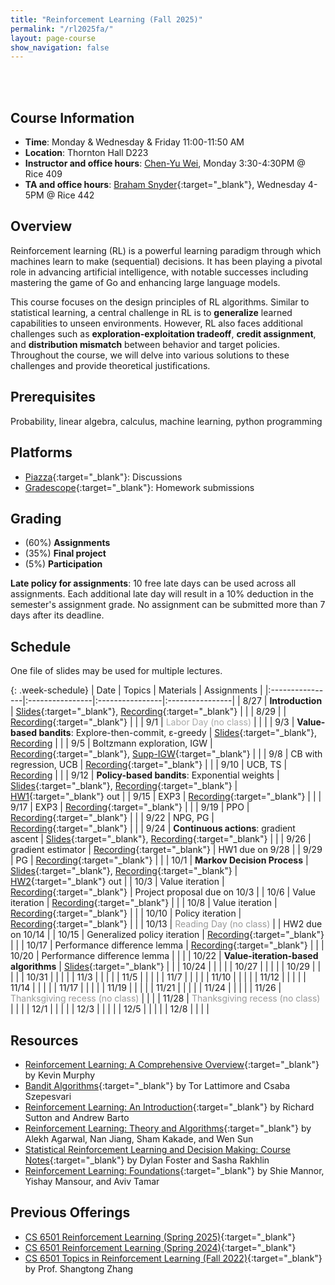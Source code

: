 ```yaml
---
title: "Reinforcement Learning (Fall 2025)"
permalink: "/rl2025fa/"
layout: page-course
show_navigation: false
---
```


<br/><br>

## Course Information
- **Time**: Monday & Wednesday & Friday 11:00-11:50 AM  
- **Location**: Thornton Hall D223    
- **Instructor and office hours**: [Chen-Yu Wei](https://bahh723.github.io/), Monday 3:30-4:30PM @ Rice 409       
- **TA and office hours**: [Braham Snyder](https://www.braham.io/){:target="_blank"}, Wednesday 4-5PM @ Rice 442   


## Overview  
Reinforcement learning (RL) is a powerful learning paradigm through which machines learn to make (sequential) decisions. It has been playing a pivotal role in advancing artificial intelligence, with notable successes including mastering the game of Go and enhancing large language models.  

This course focuses on the design principles of RL algorithms. Similar to statistical learning, a central challenge in RL is to **generalize** learned capabilities to unseen environments.  However, RL also faces additional challenges such as **exploration-exploitation tradeoff**, **credit assignment**, and **distribution mismatch** between behavior and target policies. Throughout the course, we will delve into various solutions to these challenges and provide theoretical justifications.  

## Prerequisites  
Probability, linear algebra, calculus, machine learning, python programming    

## Platforms
- [Piazza](https://piazza.com/class/meunvscs26fkp){:target="_blank"}: Discussions   
- [Gradescope](https://gradescope.com/courses/1129831){:target="_blank"}: Homework submissions

## Grading
- (60%) **Assignments**        
- (35%) **Final project**     
- (5%) **Participation**  

**Late policy for assignments**: 10 free late days can be used across all assignments. Each additional late day will result in a 10% deduction in the semester's assignment grade.  No assignment can be submitted more than 7 days after its deadline.  



## Schedule

One file of slides may be used for multiple lectures. 

{: .week-schedule} 
| Date    | Topics    |  Materials   |  Assignments  |
|:----------------|:----------------|:----------------|:----------------|
| 8/27 | **Introduction** | [Slides](/rl2025fa_files/introduction.pdf){:target="_blank"}, [Recording](https://virginia.zoom.us/rec/share/7SiGkDTJ-lisT5Doj6a7X0g_RsYTMpHOutGU3KwcKlDzwfk5gKw2g89JCs_fDL_f.eirx3ReI7lJyo4Xp){:target="_blank"} |  |
| 8/29 |  | [Recording](https://virginia.zoom.us/rec/share/75C89fiV0zrSnRucgM01F4ktyMHOdtRFsEI2tYh_0bRGPfrBgj1b82AqO0KBPIlv.y-Mt96RAzw26ONd1){:target="_blank"} |  |
| 9/1 | <span style="color:#aaaaaa">Labor Day (no class)</span> |  |  |
| 9/3 | **Value-based bandits**: Explore-then-commit, &epsilon;-greedy | [Slides](/rl2025fa_files/bandits1.pdf){:target="_blank"}, [Recording](https://virginia.zoom.us/rec/share/zLIjgp1OKKJqJ7RBfAfcXcXv2ySNaBj734kULIDm-fnw3g9yiNKrU8lb91IC3vdo.P__XgEJVt7t4FvdO) |  |
| 9/5 | Boltzmann exploration, IGW | [Recording](https://virginia.zoom.us/rec/share/mAglGI0973cLC77LKa3yGpZQMSPti0V-wV13B4yl9tVCAxl5WLOyPmOfBlEcoTcG.AEDMzWlJO9O8a_vk){:target="_blank"}, [Supp-IGW](/rl2025sp_files/igw.pdf){:target="_blank"} |  |
| 9/8 | CB with regression, UCB | [Recording](https://virginia.zoom.us/rec/share/DsQf941UASNt19pDlsyBr1p6wnXMdINbbOrNCxxCh5VJ3tl5bFTxjl0OunqNvXMH.hO8Tg2fUQHubYMzo){:target="_blank"} |  |
| 9/10 | UCB, TS | [Recording](https://virginia.zoom.us/rec/share/w_rV-0emz7LtZoXIAKQyd8KUGOB5A4t-2DNyKHpuANJQciEe5q2SHPssPnMCx5bI.F1AiT-evSQ1EwHCh) |  |
| 9/12 | **Policy-based bandits**: Exponential weights | [Slides](/rl2025fa_files/bandits2.pdf){:target="_blank"}, [Recording](https://virginia.zoom.us/rec/share/lVOxC4eLeuB8_LZJdXl_k1Xx_hc5wPxXEr7NWNEGwweU7adzT-GodsuWXYqG7yY.elHDVXSN82YCFOt9){:target="_blank"} | [HW1](/rl2025fa_files/HW1.pdf){:target="_blank"} out |
| 9/15 | EXP3 | [Recording](https://virginia.zoom.us/rec/share/AITl9QBkTaahdgbpn_8oKz-rcVeyr2G1-CdF-wT64DIvnXuIjvR9c60rCGHz7EJ5.weDDSDG5bxWk1Dk_){:target="_blank"} |  |
| 9/17 | EXP3 | [Recording](https://virginia.zoom.us/rec/share/liFxcDTnmVK5ODeNF8h6EvGUCgQpkVSX1_gF6KnjSNMa2h6UQw6BhF7kYdtG6Z8.eb_1KD1DNHFlcB-l){:target="_blank"} |  |
| 9/19 | PPO | [Recording](https://virginia.zoom.us/rec/share/30LCqg4SNP18h_UYqgamdlQrILGl2iNqfV2uTz6lQC2dJ4OcCpQV4BH7BIqV4ko.ALLg93igKJd7T8cJ){:target="_blank"} |  |
| 9/22 | NPG, PG | [Recording](https://virginia.zoom.us/rec/share/YYtVWju3FEXy1zlmJ0M27wPdhrHgrPGOPwqQbKRJFmqY5DIYjDPG0YE10Oveyf3S.zYV9bueZEZNwwHyr){:target="_blank"} |  |
| 9/24 | **Continuous actions**: gradient ascent |  [Slides](/rl2025fa_files/continuous-bandits.pdf){:target="_blank"}, [Recording](https://virginia.zoom.us/rec/share/ifGdenRmAcJnlqcHkSI-5L0u5PFCbNmEA6q0Ha1psctQIGRjZOaW7EqmwhYX_z8.alwuU1vXdEqzq1i_){:target="_blank"} |  |
| 9/26 | gradient estimator | [Recording](https://virginia.zoom.us/rec/share/8V6-tgTHy3kAtUi2qt--orZHMvWTiW0wDSqv86z-JLcnaPWiBwi0PdVTpcnaXEBW.z9B7eF24c-0ylhDi){:target="_blank"} | HW1 due on 9/28 |
| 9/29 | PG | [Recording](https://virginia.zoom.us/rec/share/4uflVkVWPtSiDofjBu6uiROTNtTlGg59ScubMc_YAVx4WKVy3QB7aPv5sWKDguA_.7I5ZY9lIujGyV3xv){:target="_blank"} |  |
| 10/1 | **Markov Decision Process** | [Slides](/rl2025fa_files/mdp.pdf){:target="_blank"}, [Recording](https://virginia.zoom.us/rec/share/ZXs_RZZBWBtYIMClR7lNsfek7gX8vvP69T77A9T1IKjZBzCD2IceWFENOzqdaQtb.IqZu6Y4oAk4KHP7T){:target="_blank"} | [HW2](/rl2025fa_files/HW2.pdf){:target="_blank"} out |
| 10/3 | Value iteration | [Recording](https://virginia.zoom.us/rec/share/K2sJULHk4Ug70vwVGxi6u7V2b5t3XX-09KTd2Bl7iCfmSTCHg6JTJH9HY9TIWv_J.sw9jgyiWi4QfSXvm){:target="_blank"} | Project proposal due on 10/3 |
| 10/6 | Value iteration | [Recording](https://virginia.zoom.us/rec/share/0cgMW1pEr-WnRSfHi0Cn7EjKpZDorW7HkQ31E9iDxGzwMKT7of9kYwQetIfLFPzx.s4PuL23wAEDJS99X){:target="_blank"} |  |
| 10/8 | Value iteration | [Recording](https://virginia.zoom.us/rec/share/Ph2x4n4BJNIexplTDLZK4ml8XAvy3WFtqqWXEodRdQDg505Xk_VNndSzosvdxhYM.Hok5XFmDvAMBB1-w){:target="_blank"} |  |
| 10/10 | Policy iteration | [Recording](https://virginia.zoom.us/rec/share/pGh_v7xV03Xl9wO2apmW-v1fgHCCeQXQQNDvKkh-MVhfjn1-e44LFGL2kIShkos.r6ey7oxM-zTrnMEe){:target="_blank"} |  |
| 10/13 | <span style="color:#999999">Reading Day (no class)</span> |  | HW2 due on 10/14 |
| 10/15 | Generalized policy iteration | [Recording](https://virginia.zoom.us/rec/share/WRCnkMzUEkVNQmM4pxqEqxFd2Iv5gFbZk2F7bOMSxdfPJZI0uWLq7yHVbRGi2uBR.rzD16OJGmAscfMHr){:target="_blank"} |  |
| 10/17 | Performance difference lemma | [Recording](https://virginia.zoom.us/rec/share/p-uSlKuDy9EfrN2LDhCVKioUkE2p0N43QY_lza6IiRJOfHDfh7_CRumWJrtKQ2pJ.PdHy9hmyZNwR6EfT){:target="_blank"} |  |
| 10/20 | Performance difference lemma |  |  |
| 10/22 | **Value-iteration-based algorithms** | [Slides](/rl2025fa_files/vi-based.pdf){:target="_blank"} |  |
| 10/24 |  |  |  |
| 10/27 |  |  |  |
| 10/29 |  |  |  |
| 10/31 |  |  |  |
| 11/3 |  |  |  |
| 11/5 |  |  |  |
| 11/7 |  |  |  |
| 11/10 |  |  |  |
| 11/12 |  |  |  |
| 11/14 |  |  |  |
| 11/17 |  |  |  |
| 11/19 |  |  |  |
| 11/21 |  |  |  |
| 11/24 |  |  |  |
| 11/26 | <span style="color:#999999">Thanksgiving recess (no class)</span> |  |  |
| 11/28 | <span style="color:#999999">Thanksgiving recess (no class)</span> |  |  |
| 12/1 |  |  |  |
| 12/3 |  |  |  |
| 12/5 |  |  |  |
| 12/8 |  |  |  |







## Resources
- [Reinforcement Learning: A Comprehensive Overview](https://arxiv.org/pdf/2412.05265){:target="_blank"} by Kevin Murphy   
- [Bandit Algorithms](https://tor-lattimore.com/downloads/book/book.pdf){:target="_blank"} by Tor Lattimore and Csaba Szepesvari   
- [Reinforcement Learning: An Introduction](http://incompleteideas.net/book/the-book-2nd.html){:target="_blank"} by Richard Sutton and Andrew Barto  
- [Reinforcement Learning: Theory and Algorithms](https://rltheorybook.github.io/){:target="_blank"} by Alekh Agarwal, Nan Jiang, Sham Kakade, and Wen Sun  
- [Statistical Reinforcement Learning and Decision Making: Course Notes](https://www.mit.edu/~rakhlin/courses/course_stat_rl/course_stat_rl.pdf){:target="_blank"} by Dylan Foster and Sasha Rakhlin   
- [Reinforcement Learning: Foundations](https://sites.google.com/view/rlfoundations/home){:target="_blank"} by Shie Mannor, Yishay Mansour, and Aviv Tamar  


## Previous Offerings
- [CS 6501 Reinforcement Learning (Spring 2025)](https://bahh723.github.io/rl2025sp/){:target="_blank"}    
- [CS 6501 Reinforcement Learning (Spring 2024)](https://bahh723.github.io/rl2024sp/){:target="_blank"}
- [CS 6501 Topics in Reinforcement Learning (Fall 2022)](https://shangtongzhang.github.io/teaching/cs6501_fall_22/index){:target="_blank"} by Prof. Shangtong Zhang  



